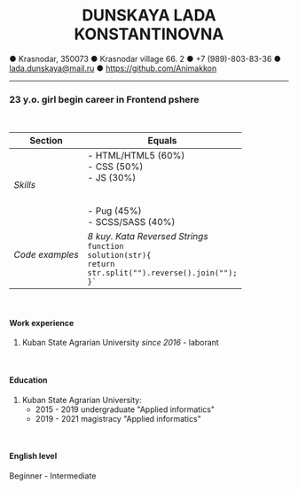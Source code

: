 <h1 style = "text-align: center;">DUNSKAYA LADA <br> KONSTANTINOVNA </h1>

● Krasnodar, 350073 ● Krasnodar village 66. 2
● +7 (989)-803-83-36 ● lada.dunskaya@mail.ru
● https://github.com/Animakkon

___

### 23 y.o. girl begin career in Frontend pshere
<br>

| Section  |    Equals   |
|---|---|
|   <h6>Skills</h6>   | - HTML/HTML5  (60%) <br> - CSS (50%) <br> - JS (30%) <br> <br> <br> - Pug (45%) <br> - SCSS/SASS (40%)|
|   <h6>Code examples</h6>   |   *8 kuy. Kata Reversed Strings* <br><code>function solution(str){<br>return str.split("").reverse().join("");<br>}`</code>|
<br>

#### Work experience
1. Kuban State Agrarian University
_since 2016_ - laborant
<br>

#### Education
1. Kuban State Agrarian University:
    * 2015 - 2019 undergraduate "Applied informatics"
    * 2019 - 2021 magistracy "Applied informatics"
<br>

#### English level
Beginner - Intermediate